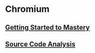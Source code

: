# Chromium

## [Getting Started to Mastery](chromium/started/)

## [Source Code Analysis](chromium/source/)